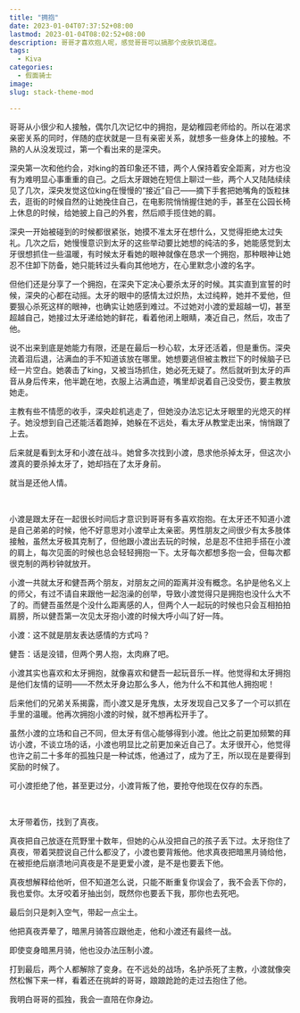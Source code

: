 ```yaml
---
title: "拥抱"
date: 2023-01-04T07:37:52+08:00
lastmod: 2023-01-04T08:02:52+08:00
description: 哥哥才喜欢抱人呢，感觉哥哥可以搞那个皮肤饥渴症。
tags:
  - Kiva
categories:
  - 假面骑士
image: 
slug: stack-theme-mod

---
```


哥哥从小很少和人接触，偶尔几次记忆中的拥抱，是幼稚园老师给的。所以在渴求亲密关系的同时，伴随的症状就是一旦有亲密关系，就想多一些身体上的接触。不熟的人从没发现过，第一个看出来的是深央。

深央第一次和他约会，对king的首印象还不错，两个人保持着安全距离，对方也没有为难明显心事重重的自己。之后太牙跟她在短信上聊过一些，两个人又陆陆续续见了几次，深央发觉这位king在慢慢的“接近”自己——摘下手套把她嘴角的饭粒抹去，逛街的时候自然的让她挽住自己，在电影院悄悄握住她的手，甚至在公园长椅上休息的时候，给她披上自己的外套，然后顺手揽住她的肩。

深央一开始被碰到的时候都很紧张，她摸不准太牙在想什么，又觉得拒绝太过失礼。几次之后，她慢慢意识到太牙的这些举动要比她想的纯洁的多，她能感觉到太牙很想抓住一些温暖，有时候太牙看她的眼神就像在恳求一个拥抱，那种眼神让她忍不住卸下防备，她只能转过头看向其他地方，在心里默念小渡的名字。

但他们还是分享了一个拥抱，在深央下定决心要杀太牙的时候。其实直到宣誓的时候，深央的心都在动摇。太牙的眼中的感情太过炽热，太过纯粹，她并不爱他，但要狠心杀死这样的眼神，也确实让她感到难过。不过她对小渡的爱超越一切，甚至超越自己，她接过太牙递给她的鲜花，看着他闭上眼睛，凑近自己，然后，攻击了他。

说不出来到底是她能力有限，还是在最后一秒心软，太牙还活着，但是重伤。深央流着泪后退，沾满血的手不知道该放在哪里。她想要逃但被主教拦下的时候脑子已经一片空白。她袭击了king，又被当场抓住，她必死无疑了。然后就听到太牙的声音从身后传来，他半跪在地，衣服上沾满血迹，嘴里却说着自己没受伤，要主教放她走。

主教有些不情愿的收手，深央趁机逃走了，但她没办法忘记太牙眼里的光熄灭的样子。她没想到自己还能活着跑掉，她躲在不远处，看太牙从教堂走出来，悄悄跟了上去。

后来就是看到太牙和小渡在战斗。她曾多次找到小渡，恳求他杀掉太牙，但这次小渡真的要杀掉太牙了，她却挡在了太牙身前。

就当是还他人情。

<br>

小渡是跟太牙在一起很长时间后才意识到哥哥有多喜欢抱抱。在太牙还不知道小渡是自己弟弟的时候，他不好意思对小渡举止太亲密。男性朋友之间很少有太多肢体接触，虽然太牙极其克制了，但他跟小渡出去玩的时候，总是忍不住把手搭在小渡的肩上，每次见面的时候也总会轻轻拥抱一下。太牙每次都想多抱一会，但每次都很克制的两秒钟就放开。

小渡一共就太牙和健吾两个朋友，对朋友之间的距离并没有概念。名护是他名义上的师父，有过不请自来跟他一起泡澡的创举，导致小渡觉得只是拥抱也没什么大不了的。而健吾虽然是个没什么距离感的人，但两个人一起玩的时候也只会互相拍拍肩膀，所以健吾第一次见太牙抱小渡的时候大呼小叫了好一阵。

小渡：这不就是朋友表达感情的方式吗？

健吾：话是没错，但两个男人抱，太肉麻了吧。

小渡其实也喜欢和太牙拥抱，就像喜欢和健吾一起玩音乐一样。他觉得和太牙拥抱是他们友情的证明——不然太牙身边那么多人，他为什么不和其他人拥抱呢！

后来他们的兄弟关系揭露，而小渡又是牙鬼族，太牙发现自己又多了一个可以抓在手里的温暖。他再次拥抱小渡的时候，就不想再松开手了。

虽然小渡的立场和自己不同，但太牙有信心能够得到小渡。他比之前更加频繁的拜访小渡，不谈立场的话，小渡也明显比之前更加亲近自己了。太牙很开心，他觉得也许之前二十多年的孤独只是一种试炼，他通过了，成为了王，所以现在是要得到奖励的时候了。

可小渡拒绝了他，甚至更过分，小渡背叛了他，要抢夺他现在仅存的东西。

<br>

太牙带着伤，找到了真夜。

真夜把自己放逐在荒野里十数年，但她的心从没把自己的孩子丢下过。太牙抱住了真夜，带着哭腔说自己什么都没了，小渡也要背叛他。他求真夜把暗黑月骑给他，在被拒绝后崩溃地问真夜是不是更爱小渡，是不是也要丢下他。

真夜想解释给他听，但不知道怎么说，只能不断重复你误会了，我不会丢下你的，我也爱你。太牙咬着牙抽出剑，既然你也要丢下我，那你也去死吧。

最后剑只是刺入空气，带起一点尘土。

他把真夜弄晕了，暗黑月骑答应跟他走，他和小渡还有最终一战。

即使变身暗黑月骑，他也没办法压制小渡。

打到最后，两个人都解除了变身。在不远处的战场，名护杀死了主教，小渡就像突然松懈下来一样，看着还在挑衅的哥哥，踉踉跄跄的走过去抱住了他。

我明白哥哥的孤独，我会一直陪在你身边。
